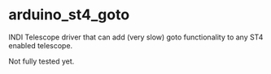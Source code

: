 # arduino_st4_goto

INDI Telescope driver that can add (very slow) goto functionality to any ST4
enabled telescope.

Not fully tested yet.
